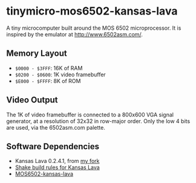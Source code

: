 tinymicro-mos6502-kansas-lava
=============================

A tiny microcomputer built around the MOS 6502 microprocessor.
It is inspired by the emulator at http://www.6502asm.com/.


Memory Layout
-------------

* `$0000 - $3FFF`: 16K of RAM
* `$0200 - $0600`: 1K video framebuffer
* `$E000 - $FFFF`: 8K of ROM


Video Output
------------

The 1K of video framebuffer is connected to a 800x600 VGA signal generator,
at a resolution of 32x32 in row-major order. Only the low 4 bits are used,
via the 6502asm.com palette.


Software Dependencies
---------------------

* Kansas Lava 0.2.4.1, from [my fork](http://github.com/gergoerdi/kansas-lava)
* [Shake build rules for Kansas Lava](http://github.com/gergoerdi/kansas-lava-shake)
* [MOS6502-kansas-lava](http://github.com/gergoerdi/mos6502-kansas-lava)
